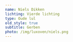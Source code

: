 ```yaml
---
name: Niels Dikken
lichting: Vierde lichting
type: Oude lul
old_style: true
subtitle: Gerben
photo: /img/luxoven/niels.png
---
```

